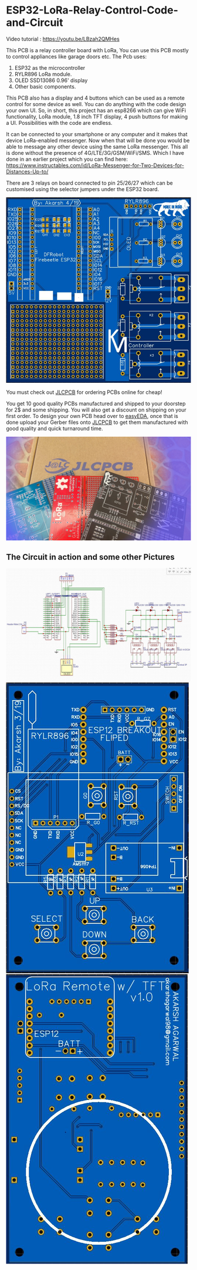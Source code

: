 # ESP32-LoRa-Relay-Control-Code-and-Circuit

Video tutorial : https://youtu.be/LBzah2QMHes

This PCB is a relay controller board with LoRa, You can use this PCB mostly to control appliances like garage doors etc.
The Pcb uses:
1) ESP32 as the microcontroller
2) RYLR896 LoRa module.
3) OLED SSD13086 0.96' display
4) Other basic components.

This PCB also has a display and 4 buttons which can be used as a remote control for some device as well. You can do anything with the code design your own UI. So, in short, this project has an esp8266 which can give WiFi functionality, LoRa module, 1.8 inch TFT display, 4 push buttons for making a UI. Possibilities with the code are endless.

It can be connected to your smartphone or any computer and it makes that device LoRa-enabled messenger. Now when that will be done you would be able to message any other device using the same LoRa messenger. This all is done without the presence of 4G/LTE/3G/GSM/WiFi/SMS. Which I have done in an earlier project which you can find here: https://www.instructables.com/id/LoRa-Messenger-for-Two-Devices-for-Distances-Up-to/

There are 3 relays on board connected to pin 25/26/27 which can be customised using the selector jumpers under the ESP32 board.

![alt text](https://github.com/akarsh98/LoRa-Relay-Controller-Board/blob/master/screenshots/fpcb.JPG?raw=true)

You must check out [JLCPCB](https://jlcpcb.com/m) for ordering PCBs online for cheap!

You get 10 good quality PCBs manufactured and shipped to your doorstep for 2$ and some shipping. You will also get a discount on shipping on your first order. To design your own PCB head over to [easyEDA](https://easyeda.com/), once that is done upload your Gerber files onto [JLCPCB](https://jlcpcb.com/m) to get them manufactured with good quality and quick turnaround time.

![alt text](https://github.com/akarsh98/RadioHead-/blob/master/SCREENSHOTS/JLC_AD_APR19.jpg?raw=true)


## The Circuit in action and some other Pictures

![alt text](https://github.com/akarsh98/LoRa-Relay-Controller-Board/blob/master/screenshots/schematic.JPG?raw=true)
![alt text](https://github.com/akarsh98/LoRa-Remote-Controller-with-TFT-display-based-on-ESP8266/blob/master/screenshots/pcb_f.JPG?raw=true)
![alt text](https://github.com/akarsh98/LoRa-Remote-Controller-with-TFT-display-based-on-ESP8266/blob/master/screenshots/pcb.JPG?raw=true)
